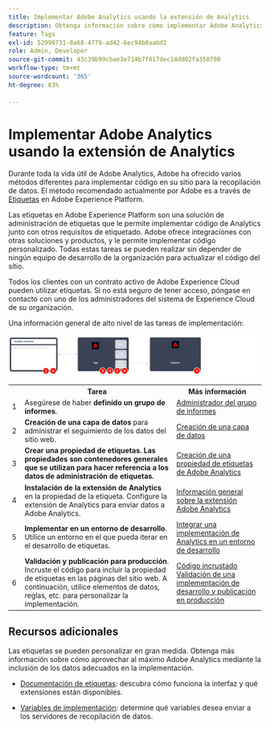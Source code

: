 ```yaml
---
title: Implementar Adobe Analytics usando la extensión de Analytics
description: Obtenga información sobre cómo implementar Adobe Analytics usando etiquetas y la extensión de Analytics
feature: Tags
exl-id: 52990731-8a68-4779-ad42-6ec94b0aabd1
role: Admin, Developer
source-git-commit: 43c39b99cbae3e714b7f017dec14dd02fa350790
workflow-type: tm+mt
source-wordcount: '365'
ht-degree: 83%

---
```


# Implementar Adobe Analytics usando la extensión de Analytics

Durante toda la vida útil de Adobe Analytics, Adobe ha ofrecido varios métodos diferentes para implementar código en su sitio para la recopilación de datos. El método recomendado actualmente por Adobe es a través de [Etiquetas](https://experienceleague.adobe.com/docs/experience-platform/tags/home.html?lang=es) en Adobe Experience Platform.

Las etiquetas en Adobe Experience Platform son una solución de administración de etiquetas que le permite implementar código de Analytics junto con otros requisitos de etiquetado. Adobe ofrece integraciones con otras soluciones y productos, y le permite implementar código personalizado. Todas estas tareas se pueden realizar sin depender de ningún equipo de desarrollo de la organización para actualizar el código del sitio.

Todos los clientes con un contrato activo de Adobe Experience Cloud pueden utilizar etiquetas. Si no está seguro de tener acceso, póngase en contacto con uno de los administradores del sistema de Experience Cloud de su organización.

Una información general de alto nivel de las tareas de implementación:



![Cómo implementar Adobe Analytics mediante el flujo de trabajo de la extensión de Analytics, tal como se describe en esta sección.](../assets/analytics-extension-annotated.png)

<table style="width:100%">

<tr>
<th style="width:5%"></th><th style="width:60%"><b>Tarea</b></th><th style="width:35%"><b>Más información</b></th>
</tr>

<tr>
<td> 1</td>
<td>Asegúrese de haber <b>definido un grupo de informes</b>.</td>
<td><a href="../../admin/admin/c-manage-report-suites/report-suites-admin.md">Administrador del grupo de informes</a></td>
</tr>

<tr>
<td>2</td>
<td><b>Creación de una capa de datos</b> para administrar el seguimiento de los datos del sitio web.</td>
<td>
<a href="../prepare/data-layer.md">Creación de una capa de datos</a>
</td>
</tr>

<tr>
<td>3</td>
<td><b><b>Crear una propiedad de etiquetas</b>. Las propiedades son contenedores generales que se utilizan para hacer referencia a los datos de administración de etiquetas.</td>
<td><a href="../launch/create-analytics-property.md">Creación de una propiedad de etiquetas de Adobe Analytics</a></td>
</tr>

<tr>
<td>4</td><td><b>Instalación de la extensión de Analytics</b> en la propiedad de la etiqueta. Configure la extensión de Analytics para enviar datos a Adobe Analytics.</td>
<td><a href="https://experienceleague.adobe.com/docs/experience-platform/tags/extensions/client/analytics/overview.html?lang=es">Información general sobre la extensión Adobe Analytics</a></td>
</tr>

<tr>
<td>5</td>
<td><b>Implementar en un entorno de desarrollo</b>. Utilice un entorno en el que pueda iterar en el desarrollo de etiquetas.</td>
<td><a href="./deploy-dev.md">Integrar una implementación de Analytics en un entorno de desarrollo</td>
</tr>

<tr>
<td>6</td> 
<td><b>Validación y publicación para producción</b>. Incruste el código para incluir la propiedad de etiquetas en las páginas del sitio web. A continuación, utilice elementos de datos, reglas, etc. para personalizar la implementación.</td>
<td><a href="https://experienceleague.adobe.com/docs/experience-platform/tags/publish/environments/environments.html#embed-code">Código incrustado</a><br/><a href="./validate-publish-prod.md">Validación de una implementación de desarrollo y publicación en producción</a></td>
</tr>

</table>

## Recursos adicionales

Las etiquetas se pueden personalizar en gran medida. Obtenga más información sobre cómo aprovechar al máximo Adobe Analytics mediante la inclusión de los datos adecuados en la implementación.

- [Documentación de etiquetas](https://experienceleague.adobe.com/docs/experience-platform/tags/home.html?lang=es#): descubra cómo funciona la interfaz y qué extensiones están disponibles.

- [Variables de implementación](../vars/overview.md): determine qué variables desea enviar a los servidores de recopilación de datos.
